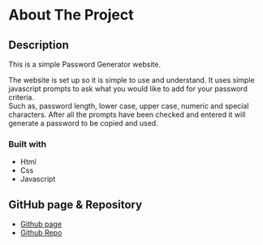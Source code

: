 # About The Project
## Description
This is a simple Password Generator website.

The website is set up so it is simple to use and understand.
It uses simple javascript prompts to ask what you would like to add for your
password criteria.<br/> Such as, password length, lower case, upper case, numeric and special
characters. After all the prompts have been checked and entered it will generate
a password to be copied and used.

### Built with
* Html
* Css
* Javascript

## GitHub page & Repository
* [Github page](https://mjbc53.github.io/Password-Generator/)
* [Github Repo]()